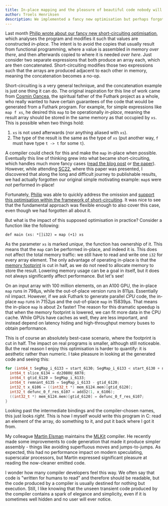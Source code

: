```yaml
---
title: In-place mapping and the pleasure of beautiful code nobody will ever see
author: Troels Henriksen
description: We implemented a fancy new optimisation but perhaps forgot the original simple motivation.
---
```


Last month [Philip wrote about our fancy new short-circuiting
optimisation](https://futhark-lang.org/blog/2022-11-03-short-circuiting.html),
which analyses the program and modifies it such that values are
constructed *in-place*.  The intent is to avoid the copies that
usually result from functional programming, where a value is assembled
in memory *over there*, and then afterwards copied to where it is
needed *over here*.  Just consider two separate expressions that both
produce an array each, which are then concatenated.  Short-circuiting
modifies those two expressions such that the arrays are produced
adjacent to each other in memory, meaning the concatenation becomes a
no-op.

Short-circuiting is a very general technique, and the concatenation
example is just one thing it can do.  The original inspiration for
this line of work came from [Cosmin
Oancea](http://hjemmesider.diku.dk/~zgh600/), the spiritual father of
the Futhark project as a whole, who really wanted to have certain
guarantees of the code that would be generated from a Futhark program.
For example, for simple expressions like `map f xs`, he desired this
`map` to be operationally *in-place*, meaning the result array should
be stored in the same memory as that occupied by `xs`.  This is
possible when two things hold:

1. `xs` is not used afterwards (nor anything aliased with `xs`).
2. The type of the result is the same as the type of `xs` (put another
   way, `f` must have type `t -> t` for some `t`).

A compiler could check for this and make the `map` in-place when
possible.  Eventually this line of thinking grew into what became
short-circuiting, which handles much more fancy cases ([read the blog
post](https://futhark-lang.org/blog/2022-11-03-short-circuiting.html)
or [the paper](https://futhark-lang.org/publications/sc22-mem.pdf)).
However, while attending [SC22](https://sc22.supercomputing.org/),
where this paper was presented, I discovered that along the long and
difficult journey to publishable results, we had actually forgotten
our original simple motivating example: `map`s were *not* performed
in-place!

Fortunately, [Philip](https://munksgaard.me/) was able to quickly
address the omission and [support this optimisation within the
framework of
short-circuiting](https://github.com/diku-dk/futhark/pull/1766).  It
was nice to see that the fundamental approach was flexible enough to
also cover this case, even though we had forgotten all about it.

But what is the impact of this supposed optimisation in practice?
Consider a function like the following:

```Futhark
def main (xs: *[]i32) = map (+1) xs
```

As the parameter `xs` is marked *unique*, the function has ownership
of it.  This means that the `map` can be performed in-place, and
indeed it is.  This does not affect the total memory traffic: we still
have to read and write one `i32` for every array element.  The only
advantage of operating in-place is that the [memory
footprint](https://en.wikipedia.org/wiki/Memory_footprint) is cut in
half, as we do not need to allocate memory to store the result.
Lowering memory usage can be a goal in itself, but it does not always
significantly affect performance.  But let's see!

On an input array with 100 million elements, on an A100 GPU, the
in-place `map` runs in 798μs, while the out-of-place version runs in
811μs.  Essentially nil impact.  However, if we ask Futhark to
generate parallel *CPU* code, the in-place `map` runs in 7152μs and
the out-of-place `map` in 15839μs.  That means the in-place `map` is
about 2x faster!  The reason for this dramatic speedup is that when
the memory footprint is lowered, we can fit more data in the CPU
cache.  While GPUs have caches as well, they are less important, and
instead depend on latency hiding and high-throughput memory buses to
obtain performance.

This is of course an absolutely best-case scenario, where the
footprint is cut in half.  The impact on real programs is smaller,
although still noticeable.  But the real reason I enjoy this
optimisation is harder to quantify: it is aesthetic rather than
numeric.  I take pleasure in looking at the generated code and seeing
this:

```C
for (int64_t SegMap_i_6133 = start_6130; SegMap_i_6133 < start_6130 + n_6132; SegMap_i_6133++) {
  int64_t slice_6134 = dz2080U_6078;
  int64_t gtid_6120 = SegMap_i_6133;
  int64_t remnant_6135 = SegMap_i_6133 - gtid_6120;
  int32_t x_6106 = ((int32_t *) mem_6124.mem)[gtid_6120];
  int32_t defunc_0_f_res_6107 = add32(1, x_6106);
  ((int32_t *) mem_6124.mem)[gtid_6120] = defunc_0_f_res_6107;
}
```

Looking past the intermediate bindings and the compiler-chosen names,
this just looks *right*.  This is how I myself would write this
program in C: read an element of the array, do something to it, and
put it back where I got it from.

My colleague [Martin Elsman](https://elsman.com/) maintains the
[MLKit](https://elsman.com/mlkit/) compiler.  He recently made some
improvements to code generation that made it produce simpler
assembly - things like avoiding superfluous moves and jumps-to-jumps.
As expected, this had no performance impact on modern speculating,
superscalar processors, but Martin expressed significant pleasure at
reading the now-cleaner emitted code.

I wonder how many compiler developers feel this way.  We often say
that code is "written for humans to read" and therefore should be
readable, but the code produced by a compiler is usually destined for
nothing but execution.  Still, I like knowing that the unseen
transient code produced by the compiler contains a spark of elegance
and simplicity, even if it is sometimes well hidden and no user will
ever notice.
